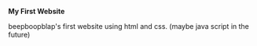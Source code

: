 **My First Website**

beepboopblap's first website using html and css. (maybe java script in the future)

